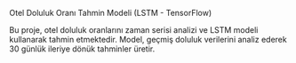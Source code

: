 Otel Doluluk Oranı Tahmin Modeli (LSTM - TensorFlow)

Bu proje, otel doluluk oranlarını zaman serisi analizi ve LSTM modeli kullanarak tahmin etmektedir.
Model, geçmiş doluluk verilerini analiz ederek 30 günlük ileriye dönük tahminler üretir.
